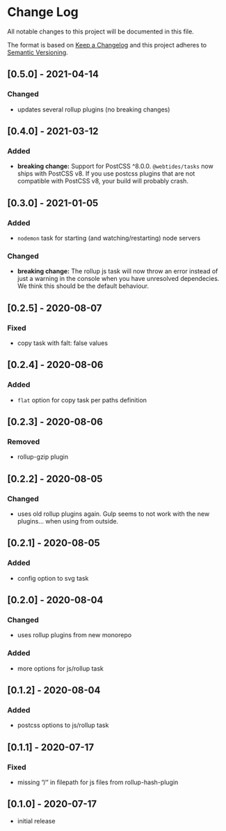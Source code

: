 # Change Log

All notable changes to this project will be documented in this file.

The format is based on [Keep a Changelog](http://keepachangelog.com/) and this project adheres to [Semantic Versioning](http://semver.org/).

<!--
   PRs should document their user-visible changes (if any) in the
   Unreleased section, uncommenting the header as necessary.
-->

<!-- ## Unreleased -->
<!-- ### Added -->
<!-- ### Changed -->
<!-- ### Removed -->
<!-- ### Fixed -->

## [0.5.0] - 2021-04-14

### Changed

-   updates several rollup plugins (no breaking changes)

## [0.4.0] - 2021-03-12

### Added

-   **breaking change:** Support for PostCSS ^8.0.0. `@webtides/tasks` now ships with PostCSS v8. If you use postcss plugins that are not compatible with PostCSS v8, your build will probably crash.

## [0.3.0] - 2021-01-05

### Added

-   `nodemon` task for starting (and watching/restarting) node servers

### Changed

-   **breaking change:** The rollup js task will now throw an error instead of just a warning in the console when you have unresolved dependecies. We think this should be the default behaviour.

## [0.2.5] - 2020-08-07

### Fixed

-   copy task with falt: false values

## [0.2.4] - 2020-08-06

### Added

-   `flat` option for copy task per paths definition

## [0.2.3] - 2020-08-06

### Removed

-   rollup-gzip plugin

## [0.2.2] - 2020-08-05

### Changed

-   uses old rollup plugins again. Gulp seems to not work with the new plugins… when using from outside.

## [0.2.1] - 2020-08-05

### Added

-   config option to svg task

## [0.2.0] - 2020-08-04

### Changed

-   uses rollup plugins from new monorepo

### Added

-   more options for js/rollup task

## [0.1.2] - 2020-08-04

### Added

-   postcss options to js/rollup task

## [0.1.1] - 2020-07-17

### Fixed

-   missing “/“ in filepath for js files from rollup-hash-plugin

## [0.1.0] - 2020-07-17

-   initial release
